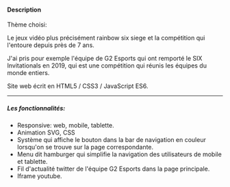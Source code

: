 <h4><b>Description</b></h2>
<p>Thème choisi: </p>
<p>Le jeux vidéo plus précisément rainbow six siege et la compétition qui l'entoure depuis près de 7 ans.</p>
<p>J'ai pris pour exemple l'équipe de G2 Esports qui ont remporté le SIX Invitationals en 2019, qui est une compétition qui réunis les équipes du monde entiers.</p>
<p>Site web écrit en HTML5 / CSS3 / JavaScript ES6.</p>
<hr>
<h5>Les fonctionnalités:</h5>
<ul>
    <li>Responsive: web, mobile, tablette.</li>
    <li>Animation SVG, CSS</li>
    <li>Système qui affiche le bouton dans la bar de navigation en couleur lorsqu'on se trouve sur la page correspondante.</li>
    <li>Menu dit hamburger qui simplifie la navigation des utilisateurs de mobile et tablette.</li>
    <li>Fil d'actualité twitter de l'équipe G2 Esports dans la page principale.</li>
    <li>Iframe youtube.</li>
</ul>